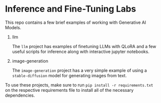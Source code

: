 # Inference and Fine-Tuning Labs

This repo contains a few brief examples of working with Generative AI Models. 

1. llm

    The `llm` project has examples of finetuning LLMs with QLoRA and a few useful scripts for inference along with interactive jupyter notebooks.

2. image-generation

    The `image-generation` project has a very simple example of using a `stable-diffusion` model for generating images from text.

To use these projects, make sure to run `pip install -r requirements.txt` on the respective requirements file to install all of the necessary dependencies.